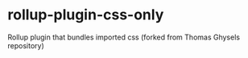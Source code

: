 # rollup-plugin-css-only
Rollup plugin that bundles imported css (forked from Thomas Ghysels repository)
